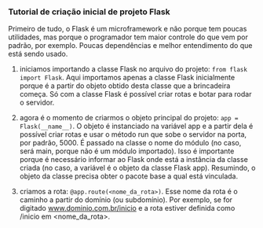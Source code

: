 ### Tutorial de criação inicial de projeto Flask
Primeiro de tudo, o Flask é um microframework e não porque tem poucas utilidades, 
mas porque o programador tem maior controle do que vem por padrão, por exemplo.
Poucas dependências e melhor entendimento do que está sendo usado.

1. iniciamos importando a classe Flask no arquivo do projeto:
```from flask import Flask```. Aqui importamos apenas a classe Flask inicialmente porque é a partir do objeto obtido desta classe que a brincadeira começa.
Só com a classe Flask é possível criar rotas e botar para rodar o servidor.

2. agora é o momento de criarmos o objeto principal do projeto: ```app = Flask(__name__)```. O objeto é instanciado na variável app e a partir dela é possível criar rotas e usar o método run que sobe o servidor na porta, por padrão, 5000. É passado na classe o nome do módulo (no caso, será main, porque não é um módulo importado). Isso é importante porque é necessário informar ao Flask onde está a instância da classe criada (no caso, a variável é o objeto da classe Flask app). Resumindo, o objeto da classe precisa obter o pacote base a qual está vinculada.

3. criamos a rota: ```@app.route(<nome_da_rota>)```. Esse nome da rota é o caminho a partir do domínio (ou subdomínio). Por exemplo, se for digitado www.dominio.com.br/inicio e a rota estiver definida como /inicio em <nome_da_rota>.

